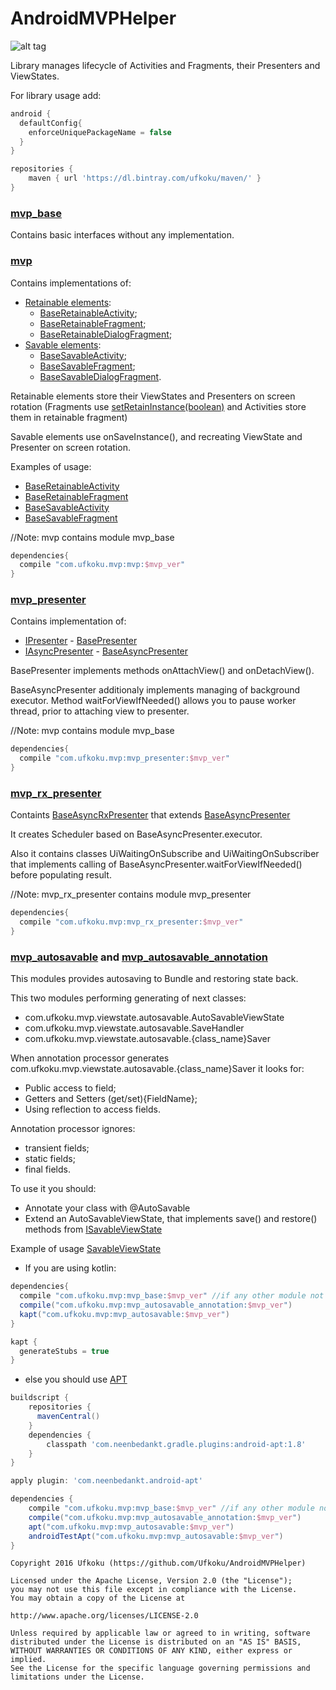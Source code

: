 # AndroidMVPHelper

![alt tag](https://img.shields.io/badge/version-0.2.2--beta-brightgreen.svg)

Library manages lifecycle of Activities and Fragments, their Presenters and ViewStates.

For library usage add:

```gradle
android {  
  defaultConfig{
    enforceUniquePackageName = false
  }
}

repositories {
    maven { url 'https://dl.bintray.com/ufkoku/maven/' }
}
```

### [mvp_base](https://github.com/Ufkoku/AndroidMVPHelper/tree/master/mvp_base)
Contains basic interfaces without any implementation.

### [mvp](https://github.com/Ufkoku/AndroidMVPHelper/tree/master/mvp_base)
Contains implementations of:
* [Retainable elements](https://github.com/Ufkoku/AndroidMVPHelper/tree/master/mvp/src/main/kotlin/com/ufkoku/mvp/retainable):
  * [BaseRetainableActivity](https://github.com/Ufkoku/AndroidMVPHelper/blob/master/mvp/src/main/kotlin/com/ufkoku/mvp/retainable/BaseRetainableActivity.kt);
  * [BaseRetainableFragment](https://github.com/Ufkoku/AndroidMVPHelper/blob/master/mvp/src/main/kotlin/com/ufkoku/mvp/retainable/BaseRetainableFragment.kt);
  * [BaseRetainableDialogFragment](https://github.com/Ufkoku/AndroidMVPHelper/blob/master/mvp/src/main/kotlin/com/ufkoku/mvp/retainable/BaseRetainableDialogFragment.kt);
* [Savable elements](https://github.com/Ufkoku/AndroidMVPHelper/tree/master/mvp/src/main/kotlin/com/ufkoku/mvp/savable):
  * [BaseSavableActivity](https://github.com/Ufkoku/AndroidMVPHelper/blob/master/mvp/src/main/kotlin/com/ufkoku/mvp/savable/BaseSavableActivity.kt);
  * [BaseSavableFragment](https://github.com/Ufkoku/AndroidMVPHelper/blob/master/mvp/src/main/kotlin/com/ufkoku/mvp/savable/BaseSavableFragment.kt);
  * [BaseSavableDialogFragment](https://github.com/Ufkoku/AndroidMVPHelper/blob/master/mvp/src/main/kotlin/com/ufkoku/mvp/savable/BaseSavableDialogFragment.kt).

Retainable elements store their ViewStates and Presenters on screen rotation (Fragments use [setRetainInstance(boolean)](https://developer.android.com/reference/android/support/v4/app/Fragment.html#setRetainInstance(boolean)) and Activities store them in retainable fragment)

Savable elements use onSaveInstance(), and recreating ViewState and Presenter on screen rotation.

Examples of usage:
* [BaseRetainableActivity](https://github.com/Ufkoku/AndroidMVPHelper/tree/master/app/src/main/java/com/ufkoku/demo_app/ui/retainable)
* [BaseRetainableFragment](https://github.com/Ufkoku/AndroidMVPHelper/tree/master/app/src/main/java/com/ufkoku/demo_app/ui/fragments/retainable)
* [BaseSavableActivity](https://github.com/Ufkoku/AndroidMVPHelper/tree/master/app/src/main/java/com/ufkoku/demo_app/ui/savable)
* [BaseSavableFragment](https://github.com/Ufkoku/AndroidMVPHelper/tree/master/app/src/main/java/com/ufkoku/demo_app/ui/fragments/savable)

//Note: mvp contains module mvp_base
```gradle
dependencies{
  compile "com.ufkoku.mvp:mvp:$mvp_ver"
}
```

### [mvp_presenter](https://github.com/Ufkoku/AndroidMVPHelper/tree/master/mvp_presenter)
Contains implementation of:
* [IPresenter](https://github.com/Ufkoku/AndroidMVPHelper/blob/master/mvp_base/src/main/kotlin/com/ufkoku/mvp_base/presenter/IPresenter.kt) - [BasePresenter](https://github.com/Ufkoku/AndroidMVPHelper/blob/master/mvp_presenter/src/main/kotlin/com/ufkoku/mvp/presenter/BasePresenter.kt)
* [IAsyncPresenter](https://github.com/Ufkoku/AndroidMVPHelper/blob/master/mvp_base/src/main/kotlin/com/ufkoku/mvp_base/presenter/IAsyncPresenter.kt) - [BaseAsyncPresenter](https://github.com/Ufkoku/AndroidMVPHelper/blob/master/mvp_presenter/src/main/kotlin/com/ufkoku/mvp/presenter/BaseAsyncPresenter.kt)

BasePresenter implements methods onAttachView() and onDetachView().

BaseAsyncPresenter additionaly implements managing of background executor. Method waitForViewIfNeeded() allows you to pause worker thread, prior to attaching view to presenter.

//Note: mvp contains module mvp_base
```gradle
dependencies{
  compile "com.ufkoku.mvp:mvp_presenter:$mvp_ver"
}
```

### [mvp_rx_presenter](https://github.com/Ufkoku/AndroidMVPHelper/tree/master/mvp_rx_presenter)
Containts [BaseAsyncRxPresenter](https://github.com/Ufkoku/AndroidMVPHelper/blob/master/mvp_rx_presenter/src/main/kotlin/com/ufkoku/mvp/presenter/rx/BaseAsyncRxPresenter.kt) that extends [BaseAsyncPresenter](https://github.com/Ufkoku/AndroidMVPHelper/blob/master/mvp_presenter/src/main/kotlin/com/ufkoku/mvp/presenter/BaseAsyncPresenter.kt)

It creates Scheduler based on BaseAsyncPresenter.executor.

Also it contains classes UiWaitingOnSubscribe and UiWaitingOnSubscriber that implements calling of BaseAsyncPresenter.waitForViewIfNeeded() before populating result.

//Note: mvp_rx_presenter contains module mvp_presenter
```gradle
dependencies{
  compile "com.ufkoku.mvp:mvp_rx_presenter:$mvp_ver"
}
```

### [mvp_autosavable](https://github.com/Ufkoku/AndroidMVPHelper/tree/master/mvp_autosavable) and [mvp_autosavable_annotation](https://github.com/Ufkoku/AndroidMVPHelper/tree/master/mvp_autosavable)

This modules provides autosaving to Bundle and restoring state back.

This two modules performing generating of next classes:
* com.ufkoku.mvp.viewstate.autosavable.AutoSavableViewState
* com.ufkoku.mvp.viewstate.autosavable.SaveHandler
* com.ufkoku.mvp.viewstate.autosavable.{class_name}Saver

When annotation processor generates com.ufkoku.mvp.viewstate.autosavable.{class_name}Saver it looks for:
* Public access to field;
* Getters and Setters (get/set){FieldName};
* Using reflection to access fields.

Annotation processor ignores:
* transient fields;
* static fields;
* final fields.

To use it you should:
* Annotate your class with @AutoSavable
* Extend an AutoSavableViewState, that implements save() and restore() methods from [ISavableViewState](https://github.com/Ufkoku/AndroidMVPHelper/blob/master/mvp_base/src/main/kotlin/com/ufkoku/mvp_base/viewstate/ISavableViewState.kt)

Example of usage [SavableViewState](https://github.com/Ufkoku/AndroidMVPHelper/blob/master/app/src/main/java/com/ufkoku/demo_app/ui/savable/SavableViewState.java)

* If you are using kotlin:
```gradle
dependencies{
  compile "com.ufkoku.mvp:mvp_base:$mvp_ver" //if any other module not used
  compile("com.ufkoku.mvp:mvp_autosavable_annotation:$mvp_ver")
  kapt("com.ufkoku.mvp:mvp_autosavable:$mvp_ver")
}

kapt {
  generateStubs = true
}
```
* else you should use [APT](https://bitbucket.org/hvisser/android-apt)
```gradle
buildscript {
    repositories {
      mavenCentral()
    }
    dependencies {
        classpath 'com.neenbedankt.gradle.plugins:android-apt:1.8'
    }
}

apply plugin: 'com.neenbedankt.android-apt'

dependencies {
    compile "com.ufkoku.mvp:mvp_base:$mvp_ver" //if any other module not used
    compile("com.ufkoku.mvp:mvp_autosavable_annotation:$mvp_ver")
    apt("com.ufkoku.mvp:mvp_autosavable:$mvp_ver")
    androidTestApt("com.ufkoku.mvp:mvp_autosavable:$mvp_ver")
}
```

```license
Copyright 2016 Ufkoku (https://github.com/Ufkoku/AndroidMVPHelper)

Licensed under the Apache License, Version 2.0 (the "License");
you may not use this file except in compliance with the License.
You may obtain a copy of the License at

http://www.apache.org/licenses/LICENSE-2.0

Unless required by applicable law or agreed to in writing, software
distributed under the License is distributed on an "AS IS" BASIS,
WITHOUT WARRANTIES OR CONDITIONS OF ANY KIND, either express or implied.
See the License for the specific language governing permissions and
limitations under the License.
```
